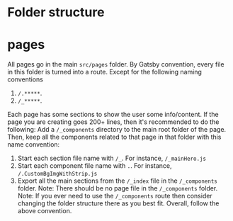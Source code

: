 # Folder structure

# pages

All pages go in the main `src/pages` folder.
By Gatsby convention, every file in this folder is turned into a route.
Except for the following naming conventions

1. `/.*****`.
2. `/_*****`.

Each page has some sections to show the user some info/content.
If the page you are creating goes 200+ lines, then it's recommended to do the following:
Add a `/_components` directory to the main root folder of the page.
Then, keep all the components related to that page in that folder
with this name convention:

1. Start each section file name with `/_`. For instance, `/_mainHero.js`
2. Start each component file name with `.`. For instance, `/.CustomBgImgWithStrip.js`
3. Export all the main sections from the `/_index` file in the `/_components` folder.
   Note: There should be no page file in the `/_components` folder.
   Note: If you ever need to use the `/_components` route then consider changing the folder structure there as you best fit. Overall, follow the above convention.
